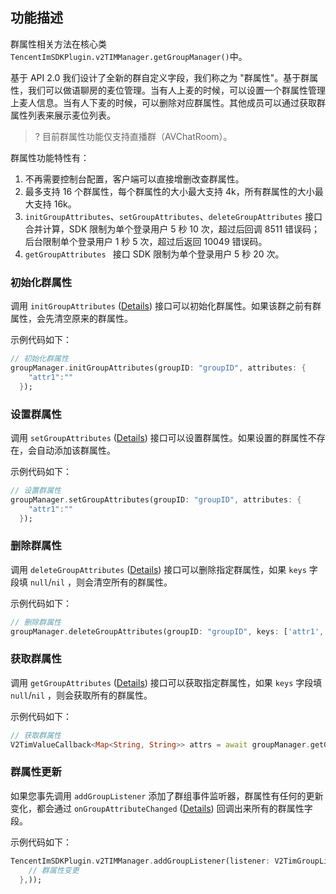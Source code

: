 ## 功能描述
群属性相关方法在核心类 `TencentImSDKPlugin.v2TIMManager.getGroupManager()`中。

基于 API 2.0 我们设计了全新的群自定义字段，我们称之为 "群属性"。基于群属性，我们可以做语聊房的麦位管理。当有人上麦的时候，可以设置一个群属性管理上麦人信息。当有人下麦的时候，可以删除对应群属性。其他成员可以通过获取群属性列表来展示麦位列表。

> ? 目前群属性功能仅支持直播群（AVChatRoom）。

群属性功能特性有：
1. 不再需要控制台配置，客户端可以直接增删改查群属性。
2. 最多支持 16 个群属性，每个群属性的大小最大支持 4k，所有群属性的大小最大支持 16k。
3. `initGroupAttributes`、`setGroupAttributes`、`deleteGroupAttributes` 接口合并计算，SDK 限制为单个登录用户 5 秒 10 次，超过后回调 8511 错误码；后台限制单个登录用户 1 秒 5 次，超过后返回 10049 错误码。
4. `getGroupAttributes ` 接口 SDK 限制为单个登录用户 5 秒 20 次。

### 初始化群属性
调用 `initGroupAttributes` ([Details](https://comm.qq.com/im/doc/flutter/en/SDKAPI/Api/V2TIMGroupManager/initGroupAttributes.html)) 接口可以初始化群属性。如果该群之前有群属性，会先清空原来的群属性。

示例代码如下：



```dart
// 初始化群属性
groupManager.initGroupAttributes(groupID: "groupID", attributes: {
    "attr1":""
  });
```


### 设置群属性

调用 `setGroupAttributes` ([Details](https://comm.qq.com/im/doc/flutter/en/SDKAPI/Api/V2TIMGroupManager/setGroupAttributes.html)) 接口可以设置群属性。如果设置的群属性不存在，会自动添加该群属性。

示例代码如下：



```dart
// 设置群属性
groupManager.setGroupAttributes(groupID: "groupID", attributes: {
    "attr1":""
  });
```


### 删除群属性

调用 `deleteGroupAttributes` ([Details](https://comm.qq.com/im/doc/flutter/en/SDKAPI/Api/V2TIMGroupManager/deleteGroupAttributes.html)) 接口可以删除指定群属性，如果 `keys` 字段填 `null`/`nil` ，则会清空所有的群属性。

示例代码如下：



```dart
// 删除群属性
groupManager.deleteGroupAttributes(groupID: "groupID", keys: ['attr1','attr2']);
```


### 获取群属性

调用 `getGroupAttributes` ([Details](https://comm.qq.com/im/doc/flutter/en/SDKAPI/Api/V2TIMGroupManager/getGroupAttributes.html)) 接口可以获取指定群属性，如果 `keys` 字段填 `null`/`nil` ，则会获取所有的群属性。

示例代码如下：



```dart
// 获取群属性
V2TimValueCallback<Map<String, String>> attrs = await groupManager.getGroupAttributes(groupID: "groupID");
```


### 群属性更新

如果您事先调用 `addGroupListener` 添加了群组事件监听器，群属性有任何的更新变化，都会通过 `onGroupAttributeChanged` ([Details](https://comm.qq.com/im/doc/flutter/en/SDKAPI/Callback/OnGroupAttributeChangedCallback.html)) 回调出来所有的群属性字段。

示例代码如下：



```dart
TencentImSDKPlugin.v2TIMManager.addGroupListener(listener: V2TimGroupListener(onGroupAttributeChanged: (groupID, groupAttributeMap) {
    // 群属性变更
  },));
```
